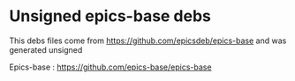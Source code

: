 # Unsigned epics-base debs

This debs files come from https://github.com/epicsdeb/epics-base and was 
generated unsigned

Epics-base : https://github.com/epics-base/epics-base
